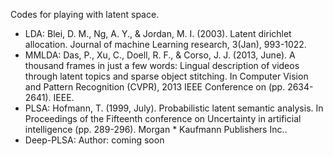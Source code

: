 Codes for playing with latent space.


* LDA: Blei, D. M., Ng, A. Y., & Jordan, M. I. (2003). Latent dirichlet allocation. Journal of machine Learning research, 3(Jan), 993-1022.
* MMLDA: Das, P., Xu, C., Doell, R. F., & Corso, J. J. (2013, June). A thousand frames in just a few words: Lingual description of videos through latent topics and sparse object stitching. In Computer Vision and Pattern Recognition (CVPR), 2013 IEEE Conference on (pp. 2634-2641). IEEE.
* PLSA: Hofmann, T. (1999, July). Probabilistic latent semantic analysis. In Proceedings of the Fifteenth conference on Uncertainty in artificial intelligence (pp. 289-296). Morgan * Kaufmann Publishers Inc..
* Deep-PLSA: Author: coming soon
